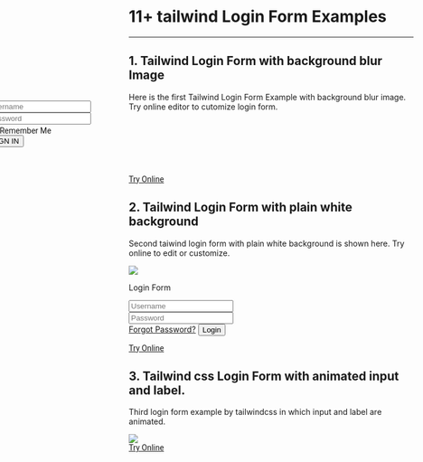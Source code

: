 <h1 class="text-gray-700 font-bold text-2xl md:text-3xl leading-snug">11+ tailwind Login Form Examples</h1>

<hr class="border-t-2 border-b-0 border-gray-100 mt-2 mb-8">
<style>
    @media screen and (max-width:768px){
        #blur-image{
            height:20rem;
        }
    }
</style>
<h2 class="font-bold mb-4 text-gray-700 text-xl">1. Tailwind Login Form with background blur Image</h2>
<p class="my-4 leading-relaxed text-gray-700">Here is the first Tailwind Login Form Example with background blur image. Try online editor to cutomize login form.</p>
<div class="relative px-0" style="font-family:Roboto">
    <div id="blur-image" class="w-full md:h-screen py-4" style="filter: blur(6px); background-image:url('/assets/docs/master/image-01.jpg')"></div>
    <div class="absolute w-4/5 md:w-3/5 bg-white rounded-lg" style="transform: translate(-50%, -50%); top:50%; left:50%">
        <div class="flex justify-center -mt-10">
            <img class="border-2 w-20 h-20 rounded-full" src="/assets/docs/master/image-01.jpg">
        </div>
        <div class="px-12 py-10">
            <div class="w-full mb-3">
                <div class="flex items-center">
                    <i class='ml-3 fill-current text-gray-400 text-xs z-10 far fa-user'></i>
                    <input type='text' placeholder="Username" class="-mx-6 px-8  w-full border rounded py-2 text-gray-700 focus:outline-none" />
                </div>
            </div>
            <div class="w-full mb-2">
                <div class="flex items-center">
                    <i class='ml-3 fill-current text-gray-400 text-xs z-10 fas fa-lock'></i>
                    <input type='text' placeholder="Password" class="-mx-6 px-8 w-full border rounded py-2 text-gray-700 focus:outline-none" />
                </div>
            </div>
            <div class="mt-8 flex justify-between">
                <div class="flex items-center">
                    <input type="checkbox" class="w-4 h-4 mr-2" id="remember">
                    <label class="text-xs text-gray-700" for="remember">Remember Me</label>
                </div>
                <div>
                    <button type='text' class="bg-yellow-400 text-xs text-gray-700 rounded px-4 py-2">SIGN IN</button>
                </div>
            </div>
        </div>
    </div>
</div>
<div class="p-6 border rounded-t-lg text-center mt-16" style="font-family:Roboto">
    <a href="/editors/login-form-aae3bf9c13e3" class="leading-tight bg-blue-600 hover:text-gray-100 text-gray-200 rounded px-6 py-3 text-sm">Try Online</a>
</div>

<h2 class="font-bold mb-4 text-gray-700 text-xl mt-16">2. Tailwind Login Form with plain white background</h2>
<p class="my-4 leading-relaxed text-gray-700">Second taiwind login form with plain white background is shown here. Try online to edit or customize.</p>

<div class="p-6 border rounded-t-lg mt-16 flex justify-center">
    <form class="w-full md:w-3/5">
        <div class="flex font-bold justify-center">
            <img class="h-20 w-20"
                src="https://raw.githubusercontent.com/sefyudem/Responsive-Login-Form/master/img/avatar.svg">
        </div>
        <p class="text-3xl text-center text-gray-700 mb-10">Login Form</p>
        <div class="px-12 pb-10">
            <div class="w-full mb-2">
                <div class="flex items-center">
                    <i class='ml-3 fill-current text-gray-400 text-xs z-10 fas fa-user'></i>
                    <input type='text' placeholder="Username"
                        class="-mx-6 px-8  w-full border rounded px-3 py-2 text-gray-700 focus:outline-none" />
                </div>
            </div>
            <div class="w-full mb-2">
                <div class="flex items-center">
                    <i class='ml-3 fill-current text-gray-400 text-xs z-10 fas fa-lock'></i>
                    <input type='text' placeholder="Password"
                        class="-mx-6 px-8 w-full border rounded px-3 py-2 text-gray-700 focus:outline-none" />
                </div>
            </div>
            <a href="#" class="text-xs text-gray-500 float-right mb-4">Forgot Password?</a>
            <button type="submit"
                class="w-full py-2 rounded-full bg-green-600 text-gray-100  focus:outline-none">Login</button>
    </div>
  </form>
</div>
<div class="p-6 border rounded-t-lg text-center mt-16" style="font-family:Roboto">
    <a href="/editors/tailwind-login-form-green-aafe4d11b1d0" class="leading-tight bg-blue-600 hover:text-gray-100 text-gray-200 rounded px-6 py-3 text-sm">Try Online</a>
</div>

<h2 class="font-bold mb-4 text-gray-700 text-xl mt-16">3. Tailwind css Login Form with animated input and label.</h2>
<p class="my-4 leading-relaxed text-gray-700">Third login form example by tailwindcss in which input and label are animated. </p>
<div class="p-6 border rounded-t-lg mt-16 flex justify-center">
    <img class="w-64" src="/assets/docs/master/image-13.gif">
</div>

<div class="p-6 border rounded-t-lg text-center mt-16" style="font-family:Roboto">
    <a href="/editors/animated-login-form-7785514da14e" class="leading-tight bg-blue-600 hover:text-gray-100 text-gray-200 rounded px-6 py-3 text-sm">Try Online</a>
</div>
